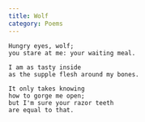 ```yaml
---
title: Wolf
category: Poems
---
```


    Hungry eyes, wolf;
    you stare at me: your waiting meal.

    I am as tasty inside
    as the supple flesh around my bones.

    It only takes knowing
    how to gorge me open;
    but I'm sure your razor teeth
    are equal to that.


